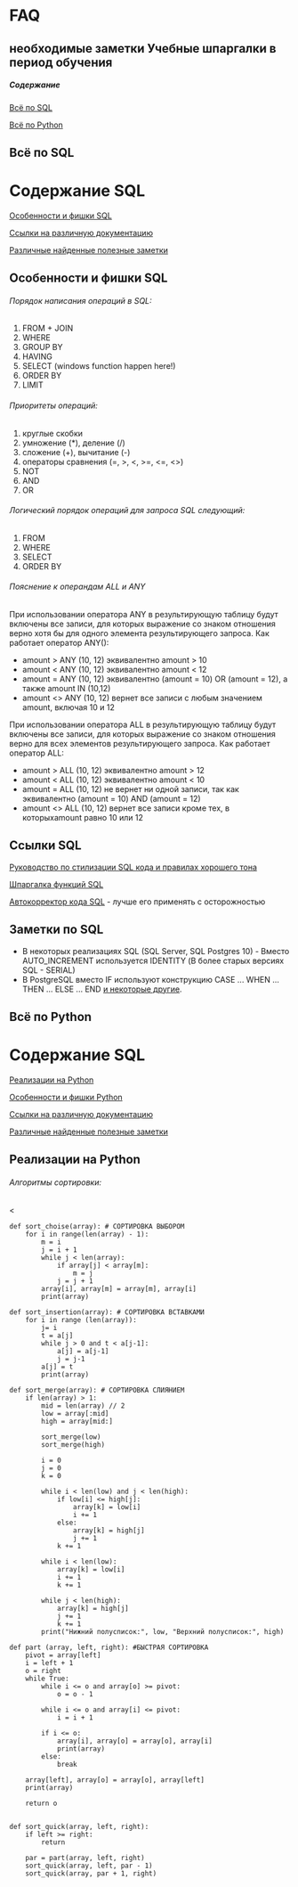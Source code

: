 # FAQ
необходимые заметки
Учебные шпаргалки в период обучения
-----------------------------------

##### Содержание
[Всё по SQL](#sql)

[Всё по Python](#py)

<a name="sql"><h2>Всё по SQL</h2></a>
# Содержание SQL
[Особенности и фишки SQL](#priority_sql)

[Ссылки на различную документацию](#link_sql)

[Различные найденные полезные заметки](#note_sql)

<a name="priority_sql"><h2>Особенности и фишки SQL</h2></a>

<h6>Порядок написания операций в SQL:</h6>

1. FROM + JOIN
2. WHERE
3. GROUP BY
4. HAVING
5. SELECT (windows function happen here!)
6. ORDER BY
7. LIMIT

<h6>Приоритеты операций:</h6>

1. круглые скобки
2. умножение  (*),  деление (/)
3. сложение  (+), вычитание (-)
4. операторы сравнения (=, >, <, >=, <=, <>)
5. NOT
6. AND
7. OR

<h6>Логический порядок операций для запроса SQL следующий:</h6>

1. FROM
2. WHERE
3. SELECT
4. ORDER BY

<h6>Пояснение к операндам ALL и ANY</h6>
При использовании оператора ANY в результирующую таблицу будут включены все записи, для которых  выражение со знаком отношения верно хотя бы для одного элемента результирующего запроса. Как работает оператор ANY():


* amount > ANY (10, 12) эквивалентно amount > 10
* amount < ANY (10, 12) эквивалентно amount < 12
* amount = ANY (10, 12) эквивалентно (amount = 10) OR (amount = 12), а также amount IN  (10,12)
* amount <> ANY (10, 12) вернет все записи с любым значением amount, включая 10 и 12

При использовании оператора ALL в результирующую таблицу будут включены все записи, для которых  выражение со знаком отношения верно для всех элементов результирующего запроса. Как работает оператор ALL:

* amount > ALL (10, 12) эквивалентно amount > 12
* amount < ALL (10, 12) эквивалентно amount < 10
* amount = ALL (10, 12) не вернет ни одной записи, так как эквивалентно (amount = 10) AND (amount = 12)
* amount <> ALL (10, 12) вернет все записи кроме тех,  в которыхamount равно 10 или 12

<a name="link_sql"><h2>Ссылки SQL</h2></a>
[Руководство по стилизации SQL кода и правилах хорошего тона](https://www.sqlstyle.guide/ru/#предисловие)

[Шпаргалка функций SQL](https://www.sqltutorial.org/wp-content/uploads/2016/04/SQL-cheat-sheet.pdf)

[Автокорректор кода SQL](https://codebeautify.org/sqlformatter) - лучше его применять с осторожностью

<a name="note_sql"><h2>Заметки по SQL</h2></a>
* В некоторых реализациях SQL (SQL Server, SQL Postgres 10) - Вместо AUTO_INCREMENT используется IDENTITY (В более старых версиях SQL - SERIAL)
* В PostgreSQL вместо IF  используют конструкцию CASE ... WHEN ... THEN ... ELSE ... END [и некоторые другие](https://www.postgresql.org/docs/12/functions-conditional.html).


<a name="py"><h2>Всё по Python</h2></a>
# Содержание SQL
[Реализации на Python](#projects_py)

[Особенности и фишки Python](#priority_py)

[Ссылки на различную документацию](#link_py)

[Различные найденные полезные заметки](#note_py)

<a name="_projects_py"><h2>Реализации на Python</h2></a>
<h6>Алгоритмы сортировки:</h6>
<

    def sort_choise(array): # СОРТИРОВКА ВЫБОРОМ
        for i in range(len(array) - 1):
            m = i
            j = i + 1
            while j < len(array):
                if array[j] < array[m]:
                    m = j
                j = j + 1
            array[i], array[m] = array[m], array[i]
            print(array)

    def sort_insertion(array): # СОРТИРОВКА ВСТАВКАМИ
        for i in range (len(array)):
            j= i
            t = a[j]
            while j > 0 and t < a[j-1]:
                a[j] = a[j-1]
                j = j-1
            a[j] = t
            print(array)

    def sort_merge(array): # СОРТИРОВКА СЛИЯНИЕМ
        if len(array) > 1:
            mid = len(array) // 2
            low = array[:mid]
            high = array[mid:]

            sort_merge(low)
            sort_merge(high)

            i = 0
            j = 0
            k = 0

            while i < len(low) and j < len(high):
                if low[i] <= high[j]:
                    array[k] = low[i]
                    i += 1
                else:
                    array[k] = high[j]
                    j += 1
                k += 1

            while i < len(low):
                array[k] = low[i]
                i += 1
                k += 1

            while j < len(high):
                array[k] = high[j]
                j += 1
                k += 1
            print("Нижний полусписок:", low, "Верхний полусписок:", high)

    def part (array, left, right): #БЫСТРАЯ СОРТИРОВКА
        pivot = array[left]
        i = left + 1
        o = right
        while True:
            while i <= o and array[o] >= pivot:
                o = o - 1

            while i <= o and array[i] <= pivot:
                i = i + 1

            if i <= o:
                array[i], array[o] = array[o], array[i]
                print(array)
            else:
                break

        array[left], array[o] = array[o], array[left]
        print(array)

        return o


    def sort_quick(array, left, right):
        if left >= right:
            return

        par = part(array, left, right)
        sort_quick(array, left, par - 1)
        sort_quick(array, par + 1, right)
 >

